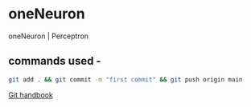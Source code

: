 # oneNeuron
oneNeuron | Perceptron

## commands used - 

```bash
git add . && git commit -m "first commit" && git push origin main
```
[Git handbook](https://guides.github.com/introduction/git-handbook/)
